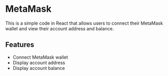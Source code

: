 # MetaMask 

This is a simple code in React that allows users to connect their MetaMask wallet and view their account address and balance.

## Features

- Connect MetaMask wallet
- Display account address
- Display account balance

